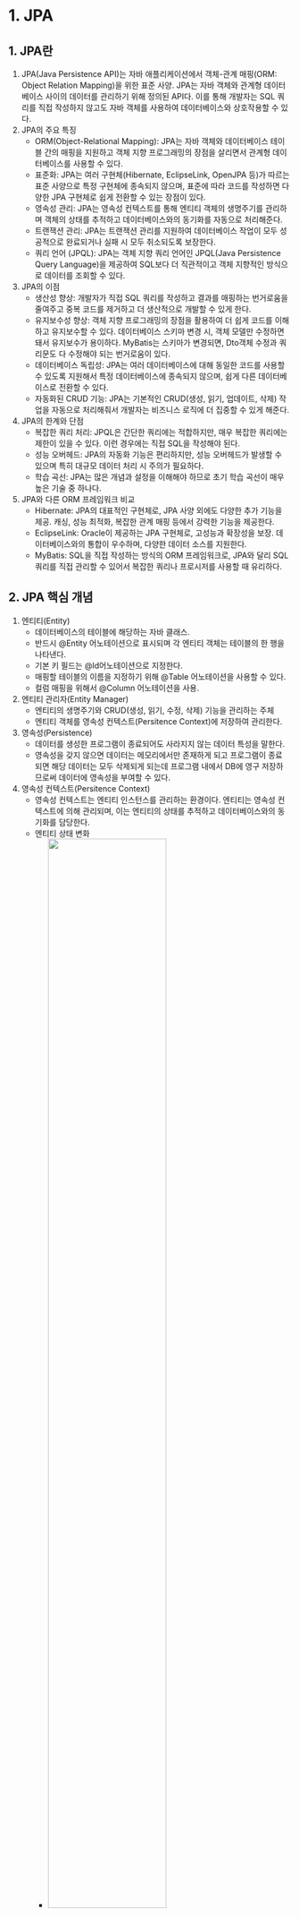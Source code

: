 # 1. JPA
## 1. JPA란
1. JPA(Java Persistence API)는 자바 애플리케이션에서 객체-관계 매핑(ORM: Object Relation Mapping)을 위한 표준 사양. JPA는 자바 객체와 관계형 데이터베이스 사이의 데이터를 관리하기 위해 정의된 API다. 이를 통해 개발자는 SQL 쿼리를 직접 작성하지 않고도 자바 객체를 사용하여 데이터베이스와 상호작용할 수 있다.
2. JPA의 주요 특징
    - ORM(Object-Relational Mapping): JPA는 자바 객체와 데이터베이스 테이블 간의 매핑을 지원하고 객체 지향 프로그래밍의 장점을 살리면서 관계형 데이터베이스를 사용할 수 있다.
    - 표준화: JPA는 여러 구현체(Hibernate, EclipseLink, OpenJPA 등)가 따르는 표준 사양으로 특정 구현체에 종속되지 않으며, 표준에 따라 코드를 작성하면 다양한 JPA 구현체로 쉽게 전환할 수 있는 장점이 있다.
    - 영속성 관리: JPA는 영속성 컨텍스트를 통해 엔티티 객체의 생명주기를 관리하며 객체의 상태를 추적하고 데이터베이스와의 동기화를 자동으로 처리해준다.
    - 트랜잭션 관리: JPA는 트랜잭션 관리를 지원하여 데이터베이스 작업이 모두 성공적으로 완료되거나 실패 시 모두 취소되도록 보장한다.
    - 쿼리 언어 (JPQL): JPA는 객체 지향 쿼리 언어인 JPQL(Java Persistence Query Language)을 제공하여 SQL보다 더 직관적이고 객체 지향적인 방식으로 데이터를 조회할 수 있다.
3. JPA의 이점
    - 생산성 향상: 개발자가 직접 SQL 쿼리를 작성하고 결과를 매핑하는 번거로움을 줄여주고 중복 코드를 제거하고 더 생산적으로 개발할 수 있게 한다.
    - 유지보수성 향상: 객체 지향 프로그래밍의 장점을 활용하여 더 쉽게 코드를 이해하고 유지보수할 수 있다. 데이터베이스 스키마 변경 시, 객체 모델만 수정하면 돼서 유지보수가 용이하다. MyBatis는 스키마가 변경되면, Dto객체 수정과 쿼리문도 다 수정해야 되는 번거로움이 있다.
    - 데이터베이스 독립성: JPA는 여러 데이터베이스에 대해 동일한 코드를 사용할 수 있도록 지원해서 특정 데이터베이스에 종속되지 않으며, 쉽게 다른 데이터베이스로 전환할 수 있다.
    - 자동화된 CRUD 기능: JPA는 기본적인 CRUD(생성, 읽기, 업데이트, 삭제) 작업을 자동으로 처리해줘서 개발자는 비즈니스 로직에 더 집중할 수 있게 해준다.
4. JPA의 한계와 단점
    - 복잡한 쿼리 처리: JPQL은 간단한 쿼리에는 적합하지만, 매우 복잡한 쿼리에는 제한이 있을 수 있다. 이런 경우에는 직접 SQL을 작성해야 된다.
    - 성능 오버헤드: JPA의 자동화 기능은 편리하지만, 성능 오버헤드가 발생할 수 있으며 특히 대규모 데이터 처리 시 주의가 필요하다.
    - 학습 곡선: JPA는 많은 개념과 설정을 이해해야 하므로 초기 학습 곡선이 매우 높은 기술 중 하나다.
5. JPA와 다른 ORM 프레임워크 비교
    - Hibernate: JPA의 대표적인 구현체로, JPA 사양 외에도 다양한 추가 기능을 제공. 캐싱, 성능 최적화, 복잡한 관계 매핑 등에서 강력한 기능을 제공한다.
    - EclipseLink: Oracle이 제공하는 JPA 구현체로, 고성능과 확장성을 보장. 데이터베이스와의 통합이 우수하며, 다양한 데이터 소스를 지원한다.
    - MyBatis: SQL을 직접 작성하는 방식의 ORM 프레임워크로, JPA와 달리 SQL 쿼리를 직접 관리할 수 있어서 복잡한 쿼리나 프로시저를 사용할 때 유리하다.

## 2. JPA 핵심 개념
1. 엔티티(Entity)
    - 데이터베이스의 테이블에 해당하는 자바 클래스. 
    - 반드시 @Entity 어노테이션으로 표시되며 각 엔티티 객체는 테이블의 한 행을 나타낸다.
    - 기본 키 필드는 @Id어노테이션으로 지정한다.
    - 매핑할 테이블의 이름을 지정하기 위해 @Table 어노테이션을 사용할 수 있다.
    - 컬럼 매핑을 위해서 @Column 어노테이션을 사용.
2. 엔티티 관리자(Entity Manager)
    - 엔티티의 생명주기와 CRUD(생성, 읽기, 수정, 삭제) 기능을 관리하는 주체
    - 엔티티 객체를 영속성 컨텍스트(Persitence Context)에 저장하여 관리한다.
3. 영속성(Persistence)
    - 데이터를 생성한 프로그램이 종료되어도 사라지지 않는 데이터 특성을 말한다.
    - 영속성을 갖지 않으면 데이터는 메모리에서만 존재하게 되고 프로그램이 종료되면 해당 데이터는 모두 삭제되게 되는데 프로그램 내에서 DB에 영구 저장하므로써 데이터에 영속성을 부여할 수 있다.
4. 영속성 컨텍스트(Persitence Context)
    - 영속성 컨텍스트는 엔티티 인스턴스를 관리하는 환경이다. 엔티티는 영속성 컨텍스트에 의해 관리되며, 이는 엔티티의 상태를 추적하고 데이터베이스와의 동기화를 담당한다.
    - 엔티티 상태 변화
        - <img src="images/entity lifecycle.jpg" width="70%" height="70%">
        - Transient(비영속상태): Entity가 영속성 컨텍스트와 전혀 관계없는 상태. 즉 Entity가 생성되고 영속성 컨텍스트에 등록되지 않은 상태를 뜻한다.
        - Managed(영속상태): Entity가 영속성 컨텍스트에 의해 관리되는 상태. Entity가 영속성 컨텍스트에 등록된 상태를 말한다. 영속상태가 됐다고 바로 DB에 저장되는 것은 아니며 Entity Manager의 persist() 메소드가 호출되고 commit이 일어난 후에 DB에 저장된다.
        - Detached(준영속상태): Entity가 영속성 컨텍스트에 저장되었다가 분리된 상태
        - Removed(삭제상태): DB에 저장된 Entity가 삭제된 상태
    - flush(): flush()는 영속성 컨텍스트의 변경내용을 DB에 반영하는 것을 의미한다. 영속성 컨텍스트가 가지고 있는 SQL을 DB에게 전달하는 것이다.

## 3. Spring Data JPA
1. Spring Data JPA란?
    - Spring Data JPA는 Spring Framework의 일부로, JPA(Java Persistence API)를 사용하여 데이터베이스 접근을 간편하게 해주는 모듈. Spring Data JPA는 JPA의 복잡한 부분을 추상화하고, 데이터베이스 접근 작업을 단순화하여 더 생산적인 개발을 지원한다.
2. Spring Data JPA의 주요 특징
    - Repository 패턴: 데이터 액세스 계층을 정의하는 인터페이스를 통해 데이터베이스 작업을 캡슐화한다.
    - 자동 쿼리 메소드: 메소드 이름만으로 간단한 쿼리를 자동으로 생성해준다.
    - 페이징 및 정렬 지원: 페이징과 정렬을 쉽게 처리할 수 있는 API를 제공한다.
    - 트랜잭션 관리: Spring의 트랜잭션 관리 기능을 사용하여 데이터베이스 작업의 일관성을 보장한다.
3. Spring Data JPA의 장점
    - 코드의 간결함과 재사용성을 높여 생산성을 크게 향상시킨다.
    - 다양한 관계형 데이터베이스와 쉽게 연동할 수 있으며, 데이터베이스에 종속되지 않는 쿼리를 작성할 수 있어 데이터베이스 독립성이 증가한다.
    - 커스텀 리포지토리나 고급 쿼리 기능을 통해 확장할 수 있다.
4. Spring Data JPA의 주요 구성 요소
    - Entity는 데이터베이스의 테이블에 매핑되는 자바 클래스이고 각 엔티티 클래스는 @Entity 어노테이션으로 표시되며, 필드는 데이터베이스 컬럼에 매핑된다.
        - Entity 구성요소
            - @Entity: 클래스가 JPA 엔티티임을 나타내는 어노테이션. JPA는 이 어노테이션이 붙은 클래스를 데이터베이스 테이블과 매핑한다.
            - @Table: 엔티티가 매핑될 데이터베이스 테이블의 이름을 지정하는 어노테이션. 만약 @Table 어노테이션이 생략되면, 엔티티 클래스의 이름이 테이블 이름으로 사용된다.
                - 속성
                    - name: 매핑될 테이블의 이름을 지정
                    - schema: 스키마 이름을 지정
                    - catalog: 카탈로그 이름을 지정
                    - uniqueConstraints: 테이블의 유니크 제약 조건을 지정
            - @Id: 엔티티 클래스의 필드가 데이터베이스 테이블의 기본 키(Primary Key)에 매핑됨을 나타내는 어노테이션. 반드시 하나의 필드에 무조건 적용돼야 한다.
            - @GeneratedValue: 기본 키의 자동 생성 전략을 지정하는 어노테이션. @Id가 적용된 필드와 함께 사용된다.
                - 전략
                    - GenerationType.AUTO: 기본 제공되는 방법을 사용하여 키를 생성. 데이터베이스에 따라 전략이 자동으로 선택된다.
                    - GenerationType.IDENTITY: 데이터베이스의 IDENTITY 열을 사용하여 키를 생성.
                    - GenerationType.SEQUENCE: 데이터베이스의 시퀀스를 사용하여 키를 생성.
                    - GenerationType.TABLE: 별도의 키 생성 테이블을 사용하여 키를 생성.
            - @Column: 엔티티의 필드가 데이터베이스 테이블의 컬럼에 매핑됨을 나타내는 어노테이션. 컬럼의 이름, 데이터 타입, 제약 조건 등을 지정할 수 있으며, 생략 시 필드 이름이 컬럼 이름으로 사용된다.
                - 속성
                    - name: 매핑할 컬럼 이름을 지정
                    - nullable: 컬럼이 NULL을 허용할지 여부를 지정
                    - unique: 컬럼의 유니크 여부를 지정
                    - length: 컬럼의 길이를 지정(주로 문자열 필드에 사용)
                    - columnDefinition: SQL의 컬럼 정의를 직접 지정
            - @Transient: 해당 필드를 JPA에서 데이터베이스 컬럼으로 매핑하지 않도록 지정하는 어노테이션. 필드는 영속성 관리에서 제외되며, 데이터베이스에 저장되지 않는다.
    - Repository는 엔티티에 대한 데이터 액세스 작업을 처리하는 인터페이스이다. Spring Data JPA는 JpaRepository를 통해 다양한 CRUD 메소드를 자동으로 제공한다.
    - EntityManager는 JPA에서 엔티티의 생명주기를 관리하고 데이터베이스 작업을 처리하는 핵심 인터페이스이며, Spring Data JPA는 이를 추상화하여 개발자가 직접 관리하지 않아도 된다.
5. Repository 인터페이스
    - JpaRepository 인터페이스는 Spring Data JPA에서 제공하는 기본 리포지토리 인터페이스로, 데이터베이스 작업을 처리하는 기본적인 CRUD 메소드를 제공한다.
    ```
    public interface MemberRepository extends JpaRepository<Member, Long> {
    }
    ```
    - 기본 CRUD 메소드 외에도 특정 조건에 따라 데이터를 조회할 수 있는 커스텀 메소드를 정의할 수 있습니다.
    ```
    List<Member> findByUsername(String username);
    ```
    - 복잡한 쿼리나 JPQL을 사용하고자 할 때는 @Query 어노테이션을 사용하여 직접 쿼리를 정의할 수 있습니다.
    ```
    @Query("SELECT m FROM Member m WHERE m.email = :email")
    Member findByEmail(@Param("email") String email);
    ```

## 4. Entity 관계 매핑
1. 엔티티 관계란?
    - 엔티티 관계는 두 개 이상의 엔티티 간의 연관성을 정의하는 것을 의미한다. 실제 데이터베이스에서는 테이블 간의 관계를 외래 키(Foreign Key)로 관리하지만, JPA에서는 이를 객체 지향 방식으로 표현한다.
2. 관계 매핑의 중요성
    - 관계 매핑을 통해 여러 엔티티 간의 데이터를 효율적으로 관리하고, 복잡한 데이터 구조를 객체 지향적으로 표현할 수 있으며, 적절한 매핑을 통해 코드의 가독성과 유지보수성을 향상시킬 수 있다.
3. 단방향 vs 양방향 매핑
    - 단방향 매핑: 한 엔티티에서만 다른 엔티티를 참조한다. 이때 관계는 한쪽에서만 정의한다. 단순하고, 필요할 때만 관계를 맺을 수 있다는 장점이 있다.
    ```
    @Entity
    public class Member {
        @Id
        @GeneratedValue(strategy = GenerationType.IDENTITY)
        private Long id;
        
        @OneToOne
        @JoinColumn(name = "profile_id")
        private Profile profile;
    }
    ```
    - 양방향 매핑: 두 엔티티가 서로를 참조. 즉, 양쪽 모두에서 관계를 정의하고 관리할 수 있다. 두 엔티티 간의 데이터 접근이 용이하며, 관계를 양쪽에서 쉽게 탐색할 수 있다.
    ```
    @Entity
    public class Member {
        @Id
        @GeneratedValue(strategy = GenerationType.IDENTITY)
        private Long id;
        
        @OneToOne(mappedBy = "member")
        private Profile profile;
    }

    @Entity
    public class Profile {
        @Id
        @GeneratedValue(strategy = GenerationType.IDENTITY)
        private Long id;

        @OneToOne
        @JoinColumn(name = "member_id")
        private Member member;
    }
    ```
4. @JoinColumn 어노테이션
    - @JoinColumn 어노테이션은 JPA에서 엔티티 간의 관계를 매핑할 때 사용되는 중요한 어노테이션 중 하나로써 엔티티 간의 관계를 나타내는 필드에 적용되어, 해당 필드가 외래 키(Foreign Key)로 사용될 컬럼을 지정하는 어노테이션이다. 주로 @OneToOne, @ManyToOne, @OneToMany, @ManyToMany와 함께 사용됩니다. 데이터베이스에서 엔티티 간의 관계를 정의하는 외래 키가 어떤 컬럼에 저장될지를 명시적으로 지정합니다.
    - @JoinColumn의 주요 속성
        - name: 외래 키 컬럼의 이름을 지정합니다. 이 속성을 지정하지 않으면 기본적으로 관계가 설정된 필드 이름과 _id가 합쳐진 이름이 사용된다.
        ```
        @ManyToOne
        @JoinColumn(name = "member_id")
        private Member member;
        ```
        - referencedColumnName: 외래 키가 참조하는 대상 엔티티의 기본 키(또는 고유 키) 컬럼의 이름을 지정. 기본적으로 대상 엔티티의 기본 키 컬럼이 참조됨.
        ```
        @OneToOne
        @JoinColumn(name = "profile_id", referencedColumnName = "id")
        private Profile profile;
        ```
        - nullable: 외래 키 컬럼이 NULL을 허용할지 여부를 지정. 기본값은 true.
        ```
        @ManyToOne
        @JoinColumn(name = "member_id", nullable = false)
        private Member member;
        ```
        - unique: 외래 키 컬럼에 유니크 제약 조건을 설정할지 여부를 지정.
        ```
        @OneToOne
        @JoinColumn(name = "profile_id", unique = true)
        private Profile profile;
        ```
        - insertable: 외래 키 컬럼이 INSERT SQL 문에 포함될지 여부를 지정. 기본값은 true.
        ```
        @ManyToOne
        @JoinColumn(name = "member_id", insertable = false)
        private Member member;
        ```
        - updatable: 외래 키 컬럼이 UPDATE SQL 문에 포함될지 여부를 지정. 기본값은 true.
        ```
        @ManyToOne
        @JoinColumn(name = "member_id", updatable = false)
        private Member member;
        ```
        - foreignKey: 외래 키 제약 조건을 설정하는 데 사용. 이 속성을 사용하면 외래 키의 이름을 지정하거나 추가 옵션을 설정할 수 있다.
        ```
        @ManyToOne
        @JoinColumn(name = "member_id", foreignKey = @ForeignKey(name = "FK_USER_ID"))
        private Member member;
        ```
5. @OneToOne 매핑
    - @OneToOne 매핑은 두 엔티티 간의 1:1 관계를 정의한다. 한 엔티티는 다른 엔티티에 대해 하나의 관계만 가질 수 있다.
    ```
    @Entity
    public class Member {
        @Id
        @GeneratedValue(strategy = GenerationType.IDENTITY)
        private Long id;

        @OneToOne
        @JoinColumn(name = "profile_id")
        private Profile profile;
    }

    @Entity
    public class Profile {
        @Id
        @GeneratedValue(strategy = GenerationType.IDENTITY)
        private Long id;

        private String bio;
    }
    ```
    - mappedBy: 양방향 관계에서 주인이 아닌 쪽에서 사용되며, 주인이 되는 쪽에서 외래 키를 관리합니다.
        ```
        @OneToOne(mappedBy = "profile")
        private Member member;
        ```
6. @OneToMany 매핑
    - @OneToMany 매핑은 한 엔티티가 여러 엔티티와 관계를 맺는 1:N 관계를 정의. 이때, 관계는 하나에서 여러 개로 연결된다.
    ```
    @Entity
    public class Member {
        @Id
        @GeneratedValue(strategy = GenerationType.IDENTITY)
        private Long id;

        @OneToMany(mappedBy = "member")
        private List<Order> orders = new ArrayList<>();
    }

    @Entity
    public class Order {
        @Id
        @GeneratedValue(strategy = GenerationType.IDENTITY)
        private Long id;

        @ManyToOne
        @JoinColumn(name = "member_id")
        private Member member;
    }
    ```
    - mappedBy: 양방향 관계에서 주인이 아닌 쪽에서 사용되고 외래 키는 @ManyToOne 쪽에서 관리되며, @OneToMany 쪽에서는 외래 키를 참조만 한다.
7. @ManyToOne 매핑
    - ManyToOne 매핑은 여러 엔티티가 하나의 엔티티와 관계를 맺는 N:1 관계를 정의. @OneToMany 관계의 반대 방향.
    ```
    @Entity
    public class Order {
        @Id
        @GeneratedValue(strategy = GenerationType.IDENTITY)
        private Long id;

        @ManyToOne
        @JoinColumn(name = "member_id")
        private Member member;
    }

    @Entity
    public class Member {
        @Id
        @GeneratedValue(strategy = GenerationType.IDENTITY)
        private Long id;

        @OneToMany(mappedBy = "member")
        private List<Order> orders;
    }
    ```
    - Foreign Key 관리(주의 필요): 외래 키는 항상 @ManyToOne 쪽에서 관리되며, 이를 통해 관계가 설정됨.
8. @ManyToMany 매핑
    - @ManyToMany 매핑은 여러 엔티티가 서로 여러 엔티티와 관계를 맺는 N:N 관계를 정의하며, 중간 테이블을 통해 관리됩니다.
    ```
    @Entity
    public class Student {
        @Id
        @GeneratedValue(strategy = GenerationType.IDENTITY)
        private Long id;

        @ManyToMany
        @JoinTable(
            name = "student_course",
            joinColumns = @JoinColumn(name = "student_id"),
            inverseJoinColumns = @JoinColumn(name = "course_id")
        )
        private List<Course> courses = new ArrayList<>();
    }

    @Entity
    public class Course {
        @Id
        @GeneratedValue(strategy = GenerationType.IDENTITY)
        private Long id;

        @ManyToMany(mappedBy = "courses")
        private List<Student> students = new ArrayList<>();
    }
    ```
    - @JoinTable: 중간 테이블의 이름과 외래 키를 지정
        - name: 중간 테이블의 이름.
        - joinColumns: 현재 엔티티의 외래 키.
        - inverseJoinColumns: 대상 엔티티의 외래 키.
9. Fetch 전략
    - Fetch 전략은 관계된 엔티티를 로딩하는 방식을 결정하는 옵션으로 JPA는 두 가지 주요 Fetch 전략을 제공한다.
    - EAGER Fetching (즉시 로딩)
        - EAGER: 엔티티를 조회할 때, 관련된 엔티티도 즉시 로딩.
        - 장점: 쿼리가 단순하고, 즉시 사용 가능한 데이터를 제공받을 수 있다.
        - 단점: 불필요한 데이터 로딩으로 인해 성능이 저하될 수 있다.
    ```
    @OneToOne(fetch = FetchType.EAGER)
    private Profile profile;
    ```
    - LAZY Fetching (지연 로딩)
        - LAZY: 엔티티를 조회할 때, 관련된 엔티티를 로딩하지 않고, 실제로 사용할 때 로딩.
            - 장점: 성능 최적화에 유리하며, 필요한 데이터만 로딩할 수 있다.
            - 단점: 관계된 엔티티를 사용할 때 추가 쿼리가 발생할 수 있다.
    ```
    @OneToMany(fetch = FetchType.LAZY, mappedBy = "member")
    private List<Order> orders;
    ```
10. Cascade 유형
    - Cascade는 부모 엔티티에서 자식 엔티티로의 특정 작업을 전파하는 데 사용된다. 주로 부모 엔티티가 삭제되거나 저장될 때, 관련된 자식 엔티티도 자동으로 삭제되거나 저장되도록 설정할 수 있는 설정.
    - 주요 Cascade 유형
        - CascadeType.PERSIST: 부모 엔티티를 저장할 때 자식 엔티티도 함께 저장
        - CascadeType.REMOVE: 부모 엔티티를 삭제할 때 자식 엔티티도 함께 삭제
        - CascadeType.MERGE: 부모 엔티티를 병합할 때 자식 엔티티도 함께 병합
        - CascadeType.REFRESH: 부모 엔티티를 새로 고칠 때 자식 엔티티도 함께 새로고침
        - CascadeType.DETACH: 부모 엔티티를 영속성 컨텍스트에서 분리할 때 자식 엔티티도 함께 분리
        - CascadeType.ALL: 모든 Cascade 작업을 전파
    ```
    @OneToMany(mappedBy = "member", cascade = CascadeType.ALL)
    private List<Order> orders;
    ```

## 5. Query Method
1. Query Method란?
    - JPA Query Method는 Spring Data JPA에서 제공하는 기능으로, 개발자가 SQL 쿼리를 직접 작성하지 않고 메소드 이름을 통해 데이터베이스 쿼리를 생성할 수 있도록 도와준다.
    - 자동 쿼리 생성: 메소드 이름을 기반으로 쿼리가 자동으로 생성되므로, 코드가 간결해지고 생산성이 높아진다.
2. 특징
    - 메소드 이름에 규칙을 따라 작성된 메소드는 자동으로 쿼리 메소드로 변환.
    - 복잡한 쿼리도 메소드 이름만으로 표현할 수 있다.
    - 기본적인 CRUD(생성, 조회, 업데이트, 삭제) 작업을 메소드 이름만으로 처리할 수 있다.
3. 기본적인 Query Method
    - 기본적인 CRUD 메소드
        - Spring Data JPA는 기본적인 CRUD 작업을 위한 메소드를 미리 제공하고 있으며 대표적인 메소드는 다음과 같다.
        ```
        interface MemberRepository extends JpaRepository<Member, Long> {
            // 기본적인 CRUD 메소드
            List<Member> findAll(); // 모든 사용자 조회
            Optional<Member> findById(Long id); // ID로 사용자 조회
            Member save(Member member); // 사용자 저장 (생성/업데이트)
            void deleteById(Long id); // ID로 사용자 삭제
        }
        ```
    - 쿼리 메소드의 예시
        - findBy: 특정 조건에 따라 엔티티를 조회하는 메소드를 생성.
        ```
        List<Member> findByUsername(String username);
        ```
        - countBy: 특정 조건에 맞는 레코드의 개수를 반환.
        ```
        long countByEmail(String email);
        ```
        - deleteBy: 특정 조건에 맞는 레코드를 삭제
        ```
        void deleteByUsername(String username);
        ```
4. 쿼리 생성 전략
    - 메소드 이름의 패턴을 통해 쿼리가 생성되며, 메소드 이름은 데이터베이스에서 어떤 작업을 수행할지를 정의한다.
        - Prefix: 쿼리 메소드의 동작을 정의하는 키워드.
            - findBy: 데이터를 조회
            - countBy: 특정 조건에 맞는 레코드의 개수
            - deleteBy: 특정 조건에 맞는 레코드를 삭제
            - existsBy: 특정 조건에 맞는 레코드가 존재하는지 확인
        - Property Expression: 쿼리의 조건을 정의하는 필드 이름.
            - 메소드 이름의 By 뒤에 속성명을 사용하여 조건을 정의
            ```
            // 메소드 이름에서 "ByUsername"은 "username" 필드를 기반으로 쿼리를 생성
            List<Member> findByUsername(String username);
            ```
    - 쿼리 키워드 조합
        - AND: 여러 조건을 조합하여 AND 연산을 수행.
        ```
        List<Member> findByUsernameAndEmail(String username, String email);
        ```
        - OR: 여러 조건을 조합하여 OR 연산을 수행.
        ```
        List<Member> findByUsernameOrEmail(String username, String email);
        ```
5. 조건 연산자
    - Spring Data JPA는 다양한 조건 연산자를 지원
        - Equals: 기본적으로 사용되며, 생략할 수 있다.
        ```
        Member findByUsername(String username);
        Member findByUsernameEquals(String username);
        ```
        - Like: 부분 문자열 매칭을 수행.
        ```
        List<Member> findByUsernameLike(String usernamePattern);
        ```
        - StartingWith, EndingWith, Containing: 부분 문자열 검색을 위한 연산자.
        ```
        List<Member> findByUsernameStartingWith(String prefix);
        List<Member> findByUsernameEndingWith(String suffix);
        List<Member> findByUsernameContaining(String infix);
        ```
        - LessThan, GreaterThan: 숫자나 날짜와 같은 비교를 위한 연산자.
        ```
        List<Member> findByAgeGreaterThan(Integer age);
        List<Member> findByCreatedDateLessThan(LocalDate date);
        ```
        - Between: 두 값 사이에 속하는지를 확인.
        ```
        List<Member> findByAgeBetween(Integer startAge, Integer endAge);
        ```
        - In, NotIn: 지정된 목록에 포함되는지(또는 포함되지 않는지)를 확인.
        ```
        List<Member> findByUsernameIn(List<String> usernames);
        List<Member> findByUsernameNotIn(List<String> usernames);
        ```
        - IsNull, IsNotNull: 필드가 NULL인지 아닌지를 확인.
        ```
        List<Member> findByEmailIsNull();
        List<Member> findByEmailIsNotNull();
        ```
        - True, False: Boolean 타입의 필드를 검색할 때 사용.
        ```
        List<Member> findByActiveTrue();
        List<Member> findByActiveFalse();
        ```
6. 정렬 및 페이징 처리
    - Spring Data JPA는 메소드 이름에 OrderBy 키워드를 사용하여 결과를 정렬할 수 있다.
    ```
    List<Member> findByUsernameOrderByCreatedDateDesc(String username);
    ```
    - 페이징 처리 기능은 Pageable 인터페이스를 통해 제공되며, 이를 통해 쿼리 결과를 페이지 단위로 나누어 조회할 수 있다.
    ```
    Page<Member> findByActiveTrue(Pageable pageable);
    ```
    - 페이징 처리와 정렬을 함께 사용하는 것도 가능하다.
    ```
    Page<Member> findByUsernameOrderByCreatedDateDesc(String username, Pageable pageable);
    ```
7. 관계형 쿼리 메소드
    - JPA는 엔티티 간의 관계를 매핑하고, 이를 활용한 쿼리를 쉽게 작성할 수 있도록 지원한다.
        - OneToMany 관계
        ```
        List<Order> findByUserUsername(String username);
        ```
        - ManyToOne 관계
        ```
        Member findByOrdersId(Long orderId);
        ```

## 6. JPQL(Java Persistence Query Language)
1. JPQL이란?
    - JPQL(Java Persistence Query Language)은 JPA(Java Persistence API)에서 데이터베이스를 쿼리하기 위한 객체 지향 쿼리 언어. @Query 어노테이션을 사용하여 JPQL을 정의할 수 있다. SQL과 유사하지만, JPQL은 데이터베이스 테이블이 아닌 JPA 엔티티 객체를 대상으로 작동한다. 데이터베이스에 독립적이며, JPQL 쿼리는 다양한 데이터베이스에 동일하게 적용될 수 있다.
2. JPQL의 중요성
    - 데이터베이스와의 상호작용에서 객체 지향적 접근을 가능하게 하여, JPA의 강력한 기능을 더욱 효과적으로 활용할 수 있으며, 데이터베이스 스키마와의 의존성을 줄이고, 코드의 이식성을 높이는 데 중요한 역할을 한다.
3. JPQL의 기본 문법
    - JPQL은 SQL과 매우 유사한 구문을 가지고 있지만, 주요 차이점은 JPQL이 테이블이 아닌 엔티티 클래스와 그 필드를 참조한다는 점인다.
    ```
    SELECT e FROM EntityName e
    SELECT: 쿼리 결과로 반환할 데이터.
    FROM: 데이터를 조회할 엔티티 클래스.
    e: 엔티티 클래스의 인스턴스를 나타내는 별칭(alias).
    
    SELECT m FROM Member m

    특정 조건을 사용하여 데이터를 조회하는 JPQL 쿼리
    SELECT m FROM Member m WHERE m.username = :username
4. JPQL에서의 엔티티 및 속성 참조
    - JPQL에서 엔티티는 반드시 @Entity 어노테이션으로 선언된 클래스여야 하며, 쿼리에서 이 엔티티를 사용하려면 SELECT 또는 FROM 절에서 해당 엔티티를 참조한다.
    ```
    SELECT o FROM Order o
    ```
    - JPQL 쿼리에서 엔티티의 속성은 . 연산자를 사용하여 참조한다.
    ```
    SELECT m.username FROM Member m

    속성을 사용하여 조건을 지정할 수도 있다.
    SELECT m.username FROM Member m WHERE m.email = 'example@example.com'
    ```
5. JPQL 조건문 및 연산자
    - JPQL에서 WHERE 절은 조건을 지정하여 특정 데이터를 필터링할 때 사용.
    ```
    SELECT m FROM Member m WHERE m.age > 18
    ```
    - 논리 연산자
        - AND: 두 조건이 모두 참일 때만 참.
        - OR: 두 조건 중 하나라도 참이면 참.
        - NOT: 조건의 부정.
    ```
    SELECT m FROM Member m WHERE m.age > 18 AND m.status = 'ACTIVE'
    ```
    - 비교 연산자
        - =: 동일함
        - <>, !=: 동일하지 않음
        - \>: 보다 큼
        - \<: 보다 작음
        - \>=: 이상
        - \<=: 이하
6. JPQL 함수 및 집계
    - JPQL은 문자열, 숫자, 날짜 등의 조작을 위한 여러 내장 함수를 제공
        - CONCAT: 문자열을 연결
        - LENGTH: 문자열의 길이를 반환
        - UPPER, LOWER: 문자열을 대문자 또는 소문자로 변환
        - CURRENT_DATE, CURRENT_TIME, CURRENT_TIMESTAMP: 현재 날짜와 시간을 반환
    ```
    SELECT CONCAT(u.firstName, ' ', u.lastName) FROM User u
    ```
    - JPQL은 SQL과 유사한 집계 함수를 제공
        - COUNT: 레코드 수를 반환합니다.
        - SUM: 특정 필드의 합계를 반환합니다.
        - AVG: 특정 필드의 평균을 반환합니다.
        - MAX: 최대값을 반환합니다.
        - MIN: 최소값을 반환합니다.
    ```
    SELECT COUNT(u) FROM User u
    SELECT AVG(o.amount) FROM Order o
    ```
7. JPQL 조인(Join)
    - 내부 조인 (INNER JOIN): 두 엔티티 간의 관계가 있는 데이터를 조회
    ```
    SELECT o FROM Order o INNER JOIN o.member u WHERE u.username = :username
    ```
    - 외부 조인 (LEFT JOIN): 왼쪽 엔티티를 기준으로 오른쪽 엔티티와의 관계가 없는 데이터도 포함하여 조회
    ```
    SELECT m FROM Member m LEFT JOIN m.orders o
    ```
    - 패치 조인 (FETCH JOIN): 조인된 엔티티를 즉시 로딩하여 성능을 향상.
    ```
    SELECT m FROM Member m JOIN FETCH m.orders
    ```
8. 서브쿼리
    - JPQL에서도 서브쿼리를 사용할 수 있으며, 일반적으로 WHERE 절이나 HAVING 절에서 사용된다.
    ```
    SELECT m FROM Member m WHERE m.age > (SELECT AVG(m2.age) FROM Member m2)
    ```
    - EXISTS: 서브쿼리의 결과가 존재하는지 여부를 확인
    ```
    SELECT m FROM Member m WHERE EXISTS (SELECT o FROM Order o WHERE o.member = m)
    ```
9. 네이티브 SQL과의 비교
    - JPQL과 네이티브 SQL의 차이점
        - JPQL: 엔티티 객체와 속성에 초점을 맞춘 객체 지향 쿼리 언어. 데이터베이스 독립적이며, SQL보다 추상적이다.
        - 네이티브 SQL: JPQL로 표현하기 어려운 복잡한 쿼리나 특정 데이터베이스에 최적화된 쿼리를 작성할 때 사용된다.
    - 네이티브 쿼리 사용 예시
    ```
    @Query(value = "SELECT * FROM Member WHERE email = ?1", nativeQuery = true)
    Member findByEmail(String email);
    ```